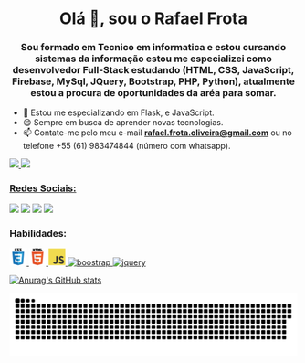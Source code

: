 <!-- ### Hi there 👋
**lucasmetron/lucasmetron** is a ✨ _special_ ✨ repository because its `README.md` (this file) appears on your GitHub profile.

Here are some ideas to get you started:

- 🔭 I’m currently working on ...
- 🌱 I’m currently learning ...
- 👯 I’m looking to collaborate on ...
- 🤔 I’m looking for help with ...
- 💬 Ask me about ...
- 📫 How to reach me: ...
- 😄 Pronouns: ...
- ⚡ Fun fact: ...
-->

<h1 align="center">Olá 👋, sou o Rafael Frota</h1>
<h3 align="center">Sou formado em Tecnico em informatica e estou cursando sistemas da informação estou me especializei como desenvolvedor Full-Stack estudando (HTML, CSS, JavaScript, Firebase, MySql, JQuery, Bootstrap, PHP, Python), atualmente estou a procura de oportunidades da aréa para somar.</h3>

- 🌱 Estou me especializando em Flask, e JavaScript.
- 😄 Sempre em busca de aprender novas tecnologias.
- 📫 Contate-me pelo meu e-mail **rafael.frota.oliveira@gmail.com** ou no telefone +55 (61) 983474844 (número com whatsapp).   
 
 <div>
  <a href="https://github.com/RafaFrota">
  <img height="180em" src="https://github-readme-stats.vercel.app/api?username=RafaFrota&show_icons=true&theme=dracula&include_all_commits=true&count_private=true"/>
  <img height="180em" src="https://github-readme-stats.vercel.app/api/top-langs/?username=RafaFrota&layout=compact&langs_count=7&theme=dracula"/>
</div>
 
<h3 align="left">Redes Sociais:</h3>
 <a href="https://www.linkedin.com/in/rafael-frota-de-oliveira-773bb114b" target="_blank"><img src="https://img.shields.io/badge/-LinkedIn-%230077B5?style=for-the-badge&logo=linkedin&logoColor=white" target="_blank"></a>  
   <a href="https://api.whatsapp.com/send?phone=5561983474844" target="_blank"><img src="https://img.shields.io/badge/WhatsApp-25D366?style=for-the-badge&logo=whatsapp&logoColor=white" target="_blank"></a> 
 <a href="https://www.instagram.com/rafa.frotaa/" target="_blank"><img src="https://img.shields.io/badge/-Instagram-%23E4405F?style=for-the-badge&logo=instagram&logoColor=white" target="_blank"></a>
<a href="https://www.facebook.com/rafael.frota.188" target="_blank"><img src="https://img.shields.io/badge/Facebook-1877F2?style=for-the-badge&logo=facebook&logoColor=white"></a>

<h3 align="left">Habilidades:</h3>
<p align="left"> <a href="https://www.w3schools.com/css/" target="_blank"> <img src="https://raw.githubusercontent.com/devicons/devicon/master/icons/css3/css3-original-wordmark.svg" alt="css3" width="30" height="30"/> </a> <a href="https://www.w3.org/html/" target="_blank"> <img src="https://raw.githubusercontent.com/devicons/devicon/master/icons/html5/html5-original-wordmark.svg" alt="html5" width="30" height="30"/> </a> <a href="https://developer.mozilla.org/en-US/docs/Web/JavaScript" target="_blank"> <img src="https://raw.githubusercontent.com/devicons/devicon/master/icons/javascript/javascript-original.svg" alt="javascript" width="30" height="30"/> </a> <a href=https://getbootstrap.com/ target="_blank"> <img src="https://getbootstrap.com.br/docs/4.1/assets/img/bootstrap-stack.png" alt="boostrap" width="30" height="30"/> </a> <a href=https://jquery.com/ target="_blank"> <img src="https://www.pikpng.com/pngl/m/440-4404136_jquery-jquery-logo-transparent-background-clipart.png" alt="jquery" width="30" height="30"/> </a> </p>

[![Anurag's GitHub stats](https://github-readme-stats.vercel.app/api?username=RafaFrota&show_icons=true&theme=radical&count_private=true)](https://github.com/anuraghazra/github-readme-stats)

![Snake animation](https://github.com/RafaFrota/RafaFrota/blob/output/github-contribution-grid-snake.svg)
 
